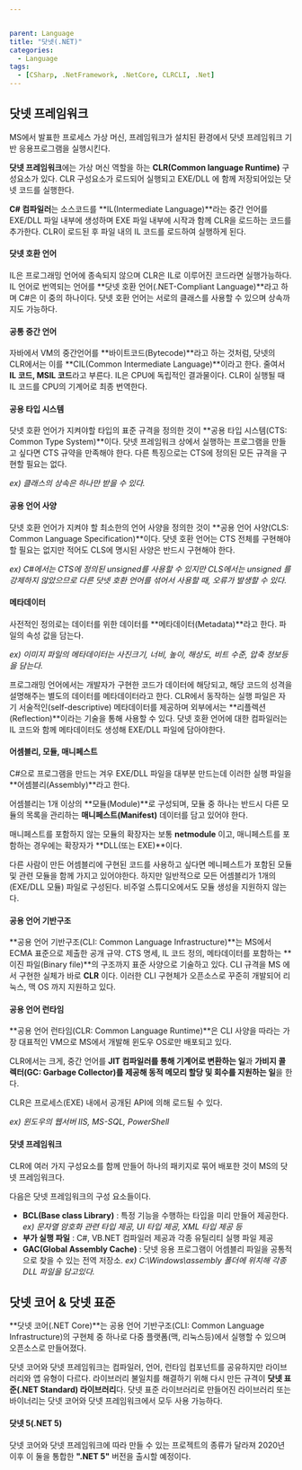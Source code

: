 ```yaml
---


parent: Language
title: "닷넷(.NET)"
categories:
  - Language
tags:
  - [CSharp, .NetFramework, .NetCore, CLRCLI, .Net]
---
```


## 닷넷 프레임워크

 MS에서 발표한 프로세스 가상 머신, 프레임워크가 설치된 환경에서 닷넷 프레임워크 기반 응용프로그램을 실행시킨다.

 **닷넷 프레임워크**에는 가상 머신 역할을 하는 **CLR(Common language Runtime)** 구성요소가 있다. CLR 구성요소가 로드되어 실행되고 EXE/DLL 에 함께 저장되어있는 닷넷 코드를 실행한다.

 **C# 컴파일러**는 소스코드를 **IL(Intermediate Language)**라는 중간 언어를 EXE/DLL 파일 내부에 생성하며 EXE 파일 내부에 시작과 함께 CLR을 로드하는 코드를 추가한다. CLR이 로드된 후 파일 내의 IL 코드를 로드하여 실행하게 된다.



#### 닷넷 호환 언어

 IL은 프로그래밍 언어에 종속되지 않으며 CLR은 IL로 이루어진 코드라면 실행가능하다. IL 언어로 번역되는 언어를 **닷넷 호환 언어(.NET-Compliant Language)**라고 하며 C#은 이 중의 하나이다. 닷넷 호환 언어는 서로의 클래스를 사용할 수 있으며 상속까지도 가능하다.



#### 공통 중간 언어

 자바에서 VM의 중간언어를 **바이트코드(Bytecode)**라고 하는 것처럼, 닷넷의  CLR에서는 이를 **CIL(Common Intermediate Language)**이라고 한다. 줄여서 **IL 코드, MSIL 코드**라고 부른다. IL은 CPU에 독립적인 결과물이다. CLR이 실행될 때 IL 코드를 CPU의 기계어로 최종 번역한다.



#### 공용 타입 시스템

 닷넷 호환 언어가 지켜야할 타입의 표준 규격을 정의한 것이 **공용 타입 시스템(CTS: Common Type System)**이다. 닷넷 프레임워크 상에서 실행하는 프로그램을 만들고 싶다면 CTS 규약을 만족해야 한다.  다른 특징으로는 CTS에 정의된 모든 규격을 구현할 필요는 없다.

*ex) 클래스의 상속은 하나만 받을 수 있다.*



#### 공용 언어 사양

 닷넷 호환 언어가 지켜야 할 최소한의 언어 사양을 정의한 것이 **공용 언어 사양(CLS: Common Language Specification)**이다. 닷넷 호환 언어는 CTS 전체를 구현해야 할 필요는 없지만 적어도 CLS에 명시된 사양은 반드시 구현해야 한다.

*ex) C#에서는 CTS에 정의된 unsigned를 사용할 수 있지만 CLS에서는 unsigned 를 강제하지 않았으므로 다른 닷넷 호환 언어를 섞어서 사용할 때, 오류가 발생할 수 있다.*



#### 메타데이터

 사전적인 정의로는 데이터를 위한 데이터를 **메타데이터(Metadata)**라고 한다. 파일의 속성 값을 담는다. 

*ex) 이미지 파일의 메타데이터는 사진크기, 너비, 높이, 해상도, 비트 수준, 압축 정보등을 담는다.*

 프로그래밍 언어에서는 개발자가 구현한 코드가 데이터에 해당되고, 해당 코드의 성격을 설명해주는 별도의 데이터를 메타데이터라고 한다. CLR에서 동작하는 실행 파일은 자기 서술적인(self-descriptive) 메타데이터를 제공하며 외부에서는 **리플렉션(Reflection)**이라는 기술을 통해 사용할 수  있다. 닷넷 호환 언어에 대한 컴파일러는 IL 코드와 함께 메타데이터도 생성해 EXE/DLL 파일에 담아야한다.



#### 어셈블리, 모듈, 매니페스트

 C#으로 프로그램을 만드는 겨우 EXE/DLL 파일을 대부분 만드는데 이러한 실행 파일을 **어셈블리(Assembly)**라고 한다.

 어셈블리는 1개 이상의 **모듈(Module)**로 구성되며, 모듈 중 하나는 반드시 다른 모듈의 목록을 관리하는 **매니페스트(Manifest)** 데이터를 담고 있어야 한다.

 매니페스트를 포함하지 않는 모듈의 확장자는 보통 **netmodule** 이고, 매니페스트를 포함하는 경우에는 확장자가 **DLL(또는 EXE)**이다.

 다른 사람이 만든 어셈블리에 구현된 코드를 사용하고 싶다면 메니페스트가 포함된 모듈 및 관련 모듈을 함께 가지고 있어야한다. 하지만 일반적으로 모든 어셈블리가 1개의 (EXE/DLL 모듈) 파일로 구성된다. 비주얼 스튜디오에서도 모듈 생성을 지원하지 않는다.



#### 공용 언어 기반구조

 **공용 언어 기반구조(CLI: Common Language Infrastructure)**는 MS에서 ECMA 표준으로 제출한 공개 규약. CTS 명세, IL 코드 정의, 메타데이터를 포함하는 **이진 파일(Binary file)**의 구조까지 표준 사양으로 기술하고 있다. CLI 규격을 MS 에서 구현한 실체가 바로 **CLR** 이다. 이러한 CLI 구현체가 오픈소스로 꾸준히 개발되어 리눅스, 맥 OS 까지 지원하고 있다.



#### 공용 언어 런타임

 **공용 언어 런타임(CLR: Common Language Runtime)**은 CLI 사양을 따라는 가장 대표적인 VM으로 MS에서 개발해 윈도우 OS로만 배포되고 있다.

 CLR에서는 크게, 중간 언어를 **JIT 컴파일러를 통해 기계어로 변환하는 일**과 **가비지 콜렉터(GC: Garbage Collector)를 제공해 동적 메모리 할당 및 회수를 지원하는 일**을 한다.

 CLR은 프로세스(EXE) 내에서 공개된 API에 의해 로드될 수 있다. 

*ex) 윈도우의 웹서버 IIS, MS-SQL, PowerShell*



#### 닷넷 프레임워크

 CLR에 여러 가지 구성요소를 함께 만들어 하나의 패키지로 묶어 배포한 것이 MS의 닷넷 프레임워크다. 

다음은 닷넷 프레임워크의 구성 요소들이다.

- **BCL(Base class Library)** : 특정 기능을 수행하는 타입을 미리 만들어 제공한다. *ex) 문자열 암호화 관련 타입 제공, UI 타입 제공, XML 타입 제공 등*
- **부가 실행 파일** : C#, VB.NET 컴파일러 제공과 각종 유틸리티 실행 파일 제공
- **GAC(Global Assembly Cache)** : 닷넷 응용 프로그램이 어셈블리 파일을 공통적으로 찾을 수 있는 전역 저장소. *ex) C:\Windows\assembly 폴더에 위치해 각종 DLL 파일을 담고있다.*



## 닷넷 코어 & 닷넷 표준

 **닷넷 코어(.NET Core)**는 공용 언어 기반구조(CLI: Common Language Infrastructure)의 구현체 중 하나로 다중 플랫폼(맥, 리눅스등)에서 실행할 수 있으며 오픈소스로 만들어졌다.

 닷넷 코어와 닷넷 프레임워크는 컴파일러, 언어, 런타임 컴포넌트를 공유하지만 라이브러리와 앱 유형이 다르다. 라이브러리 불일치를 해결하기 위해 다시 만든 규격이 **닷넷 표준(.NET Standard) 라이브러리**다. 닷넷 표준 라이브러리로 만들어진 라이브러리 또는 바이너리는 닷넷 코어와 닷넷 프레임워크에서 모두 사용 가능하다.



#### 닷넷 5(.NET 5)

 닷넷 코어와 닷넷 프레임워크에 따라 만들 수 있는 프로젝트의 종류가 달라져 2020년 이후 이 둘을 통합한 **".NET 5"** 버전을 출시할 예정이다.